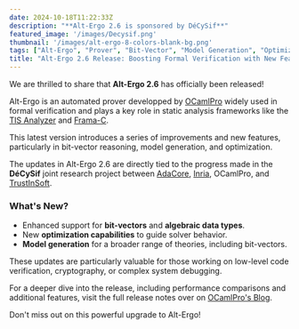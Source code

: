 ```yaml
---
date: 2024-10-18T11:22:33Z
description: "**Alt-Ergo 2.6 is sponsored by DéCySif**"
featured_image: '/images/Decysif.png'
thumbnail: '/images/alt-ergo-8-colors-blank-bg.png'
tags: ["Alt-Ergo", "Prover", "Bit-Vector", "Model Generation", "Optimization", "Release"]
title: "Alt-Ergo 2.6 Release: Boosting Formal Verification with New Features"
---
```


We are thrilled to share that **Alt-Ergo 2.6** has officially been released!

Alt-Ergo is an automated prover developped by [OCamlPro](https://ocamlpro.com/)
widely used in formal verification and plays a key role in static analysis
frameworks like the [TIS
Analyzer](https://www.trust-in-soft.com/trustinsoft-analyzer) and
[Frama-C](https://frama-c.com/).

This latest version introduces a series of improvements and new features,
particularly in bit-vector reasoning, model generation, and optimization.

The updates in Alt-Ergo 2.6 are directly tied to the progress made in the
**DéCySif** joint research project between [AdaCore](https://www.adacore.com/),
[Inria](https://www.inria.fr/en/toccata), OCamlPro, and
[TrustInSoft](https://www.trust-in-soft.com/).

### What's New?

- Enhanced support for **bit-vectors** and **algebraic data types**.
- New **optimization capabilities** to guide solver behavior.
- **Model generation** for a broader range of theories, including bit-vectors.

These updates are particularly valuable for those working on low-level code
verification, cryptography, or complex system debugging.

For a deeper dive into the release, including performance comparisons and
additional features, visit the full release notes over on [OCamlPro's
Blog](https://ocamlpro.com/blog/2024_09_01_alt_ergo_2_6_0_released/). 

Don't miss out on this powerful upgrade to Alt-Ergo!


